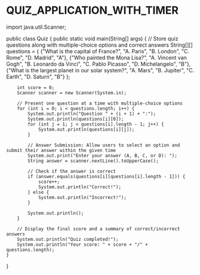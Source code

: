 # QUIZ_APPLICATION_WITH_TIMER
import java.util.Scanner;

public class Quiz {
    public static void main(String[] args) {
        // Store quiz questions along with multiple-choice options and correct answers
        String[][] questions = {
                {"What is the capital of France?", "A. Paris", "B. London", "C. Rome", "D. Madrid", "A"},
                {"Who painted the Mona Lisa?", "A. Vincent van Gogh", "B. Leonardo da Vinci", "C. Pablo Picasso", "D. Michelangelo", "B"},
                {"What is the largest planet in our solar system?", "A. Mars", "B. Jupiter", "C. Earth", "D. Saturn", "B"}
        };

        int score = 0;
        Scanner scanner = new Scanner(System.in);

        // Present one question at a time with multiple-choice options
        for (int i = 0; i < questions.length; i++) {
            System.out.println("Question " + (i + 1) + ":");
            System.out.println(questions[i][0]);
            for (int j = 1; j < questions[i].length - 1; j++) {
                System.out.println(questions[i][j]);
            }

            // Answer Submission: Allow users to select an option and submit their answer within the given time
            System.out.print("Enter your answer (A, B, C, or D): ");
            String answer = scanner.nextLine().toUpperCase();

            // Check if the answer is correct
            if (answer.equals(questions[i][questions[i].length - 1])) {
                score++;
                System.out.println("Correct!");
            } else {
                System.out.println("Incorrect!");
            }

            System.out.println();
        }

        // Display the final score and a summary of correct/incorrect answers
        System.out.println("Quiz completed!");
        System.out.println("Your score: " + score + "/" + questions.length);
    }
}
